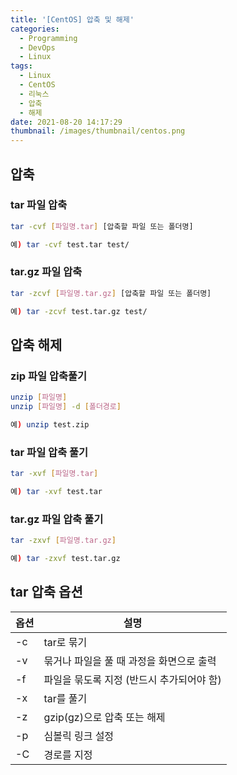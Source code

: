 ```yaml
---
title: '[CentOS] 압축 및 해제'
categories:
  - Programming
  - DevOps
  - Linux
tags:
  - Linux
  - CentOS
  - 리눅스
  - 압축
  - 해제
date: 2021-08-20 14:17:29
thumbnail: /images/thumbnail/centos.png
---
```


## 압축

### tar 파일 압축

```bash
tar -cvf [파일명.tar] [압축할 파일 또는 폴더명]

예) tar -cvf test.tar test/
```

### tar.gz 파일 압축

```bash
tar -zcvf [파일명.tar.gz] [압축할 파일 또는 폴더명]

예) tar -zcvf test.tar.gz test/
```

## 압축 해제

### zip 파일 압축풀기

```bash
unzip [파일명]
unzip [파일명] -d [폴더경로]

예) unzip test.zip
```

### tar 파일 압축 풀기

```bash
tar -xvf [파일명.tar]

예) tar -xvf test.tar
```

### tar.gz 파일 압축 풀기

```bash
tar -zxvf [파일명.tar.gz]

예) tar -zxvf test.tar.gz
```

## tar 압축 옵션

| 옵션 | 설명                                      |
| ---- | ----------------------------------------- |
| -c   | tar로 묶기                                |
| -v   | 묶거나 파일을 풀 때 과정을 화면으로 출력  |
| -f   | 파일을 묶도록 지정 (반드시 추가되어야 함) |
| -x   | tar를 풀기                                |
| -z   | gzip(gz)으로 압축 또는 해제               |
| -p   | 심볼릭 링크 설정                          |
| -C   | 경로를 지정                               |
